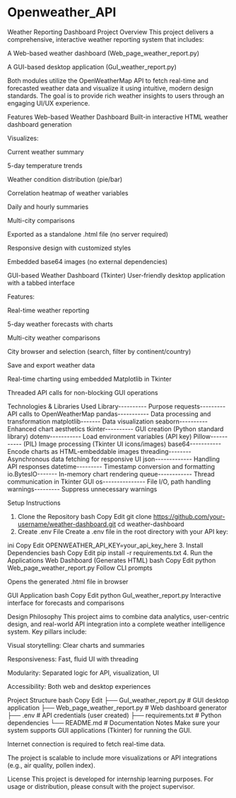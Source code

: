 # Openweather_API

Weather Reporting Dashboard
Project Overview
This project delivers a comprehensive, interactive weather reporting system that includes:

A Web-based weather dashboard (Web_page_weather_report.py)

A GUI-based desktop application (GuI_weather_report.py)

Both modules utilize the OpenWeatherMap API to fetch real-time and forecasted weather data and visualize it using intuitive, modern design standards. The goal is to provide rich weather insights to users through an engaging UI/UX experience.

Features
Web-based Weather Dashboard
Built-in interactive HTML weather dashboard generation

Visualizes:

Current weather summary

5-day temperature trends

Weather condition distribution (pie/bar)

Correlation heatmap of weather variables

Daily and hourly summaries

Multi-city comparisons

Exported as a standalone .html file (no server required)

Responsive design with customized styles

Embedded base64 images (no external dependencies)

GUI-based Weather Dashboard (Tkinter)
User-friendly desktop application with a tabbed interface

Features:

Real-time weather reporting

5-day weather forecasts with charts

Multi-city weather comparisons

City browser and selection (search, filter by continent/country)

Save and export weather data

Real-time charting using embedded Matplotlib in Tkinter

Threaded API calls for non-blocking GUI operations

Technologies & Libraries Used
Library---------- Purpose
requests--------- API calls to OpenWeatherMap
pandas----------- Data processing and transformation
matplotlib------- Data visualization
seaborn---------- Enhanced chart aesthetics
tkinter---------- GUI creation (Python standard library)
dotenv----------- Load environment variables (API key)
Pillow----------- (PIL) Image processing (Tkinter UI icons/images)
base64----------- Encode charts as HTML-embeddable images
threading-------- Asynchronous data fetching for responsive UI
json------------- Handling API responses
datetime--------- Timestamp conversion and formatting
io.BytesIO------- In-memory chart rendering
queue------------ Thread communication in Tkinter GUI
os--------------- File I/O, path handling
warnings--------- Suppress unnecessary warnings

Setup Instructions

1. Clone the Repository
   bash
   Copy
   Edit
   git clone https://github.com/your-username/weather-dashboard.git
   cd weather-dashboard
2. Create .env File
   Create a .env file in the root directory with your API key:

ini
Copy
Edit
OPENWEATHER_API_KEY=your_api_key_here 3. Install Dependencies
bash
Copy
Edit
pip install -r requirements.txt 4. Run the Applications
Web Dashboard (Generates HTML)
bash
Copy
Edit
python Web_page_weather_report.py
Follow CLI prompts

Opens the generated .html file in browser

GUI Application
bash
Copy
Edit
python GuI_weather_report.py
Interactive interface for forecasts and comparisons

Design Philosophy
This project aims to combine data analytics, user-centric design, and real-world API integration into a complete weather intelligence system. Key pillars include:

Visual storytelling: Clear charts and summaries

Responsiveness: Fast, fluid UI with threading

Modularity: Separated logic for API, visualization, UI

Accessibility: Both web and desktop experiences

Project Structure
bash
Copy
Edit
├── GuI_weather_report.py # GUI desktop application
├── Web_page_weather_report.py # Web dashboard generator
├── .env # API credentials (user created)
├── requirements.txt # Python dependencies
└── README.md # Documentation
Notes
Make sure your system supports GUI applications (Tkinter) for running the GUI.

Internet connection is required to fetch real-time data.

The project is scalable to include more visualizations or API integrations (e.g., air quality, pollen index).

License
This project is developed for internship learning purposes. For usage or distribution, please consult with the project supervisor.
